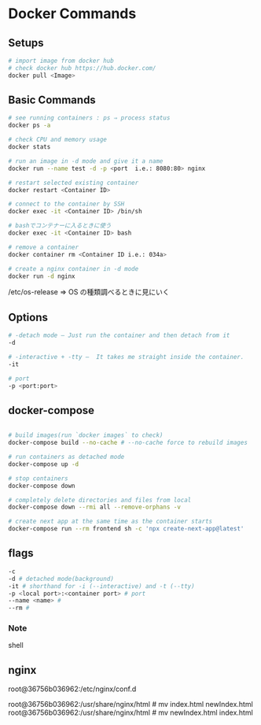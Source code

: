 # Docker Commands

## Setups

```sh
# import image from docker hub
# check docker hub https://hub.docker.com/
docker pull <Image>
```

## Basic Commands
```sh
# see running containers : ps ⇒ process status
docker ps -a

# check CPU and memory usage
docker stats

# run an image in -d mode and give it a name
docker run --name test -d -p <port  i.e.: 8080:80> nginx

# restart selected existing container
docker restart <Container ID>

# connect to the container by SSH
docker exec -it <Container ID> /bin/sh

# bashでコンテナーに入るときに使う
docker exec -it <Container ID> bash

# remove a container
docker container rm <Container ID i.e.: 034a>
```


```zsh
# create a nginx container in -d mode
docker run -d nginx
```

/etc/os-release ⇒ OS の種類調べるときに見にいく

## Options

```zsh
# -detach mode — Just run the container and then detach from it
-d

# -interactive + -tty —  It takes me straight inside the container.
-it

# port
-p <port:port>
```

## docker-compose
```sh

# build images(run `docker images` to check)
docker-compose build --no-cache # --no-cache force to rebuild images

# run containers as detached mode
docker-compose up -d

# stop containers
docker-compose down

# completely delete directories and files from local
docker-compose down --rmi all --remove-orphans -v

# create next app at the same time as the container starts
docker-compose run --rm frontend sh -c 'npx create-next-app@latest'
```
## flags
```sh
-c
-d # detached mode(background)
-it # shorthand for -i (--interactive) and -t (--tty)
-p <local port>:<container port> # port
--name <name> #
--rm #
```
### Note
shell

## nginx
<!-- nginx config file -->
root@36756b036962:/etc/nginx/conf.d
<!-- 変更したら表示されなくなる ↓ -->
root@36756b036962:/usr/share/nginx/html # mv index.html newIndex.html
root@36756b036962:/usr/share/nginx/html # mv newIndex.html index.html